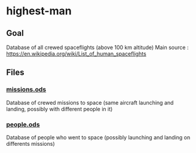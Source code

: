 # highest-man

## Goal
Database of all crewed spaceflights (above 100 km altitude)
Main source : https://en.wikipedia.org/wiki/List_of_human_spaceflights

## Files

### [missions.ods](missions.ods)
Database of crewed missions to space (same aircraft launching and landing, possibly with different people in it)

### [people.ods](people.ods)
Database of people who went to space (possibly launching and landing on differents missions)
